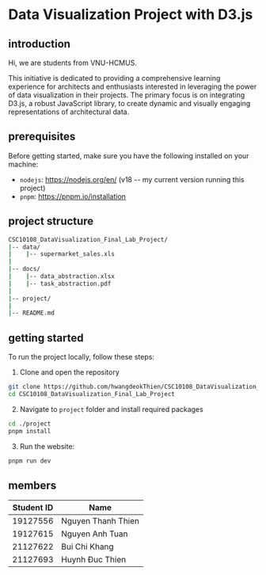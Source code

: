 # Data Visualization Project with D3.js

## introduction

Hi, we are students from VNU-HCMUS.

This initiative is dedicated to providing a comprehensive learning experience for architects and enthusiasts interested in leveraging the power of data visualization in their projects. The primary focus is on integrating D3.js, a robust JavaScript library, to create dynamic and visually engaging representations of architectural data.

## prerequisites

Before getting started, make sure you have the following installed on your machine:

-   `nodejs`: https://nodejs.org/en/ (v18 -- my current version running this project)
-   `pnpm`: https://pnpm.io/installation

## project structure

```bash
CSC10108_DataVisualization_Final_Lab_Project/
|-- data/
|    |-- supermarket_sales.xls
|
|-- docs/
|    |-- data_abstraction.xlsx
|    |-- task_abstraction.pdf
|
|-- project/
|
|-- README.md
```

## getting started

To run the project locally, follow these steps:

1. Clone and open the repository

```bash
git clone https://github.com/hwangdeokThien/CSC10108_DataVisualization_Final_Lab_Project.git
cd CSC10108_DataVisualization_Final_Lab_Project
```

2. Navigate to `project` folder and install required packages

```bash
cd ./project
pnpm install
```

3. Run the website:

```bash
pnpm run dev
```

## members

| Student ID | Name               |
| ---------- | ------------------ |
| 19127556   | Nguyen Thanh Thien |
| 19127615   | Nguyen Anh Tuan    |
| 21127622   | Bui Chi Khang      |
| 21127693   | Huynh Đuc Thien    |
